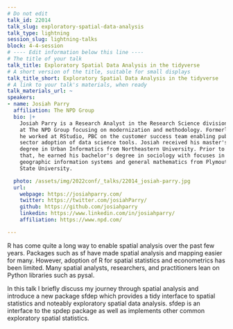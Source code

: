 ```yaml
---
# Do not edit
talk_id: 22014
talk_slug: exploratory-spatial-data-analysis
talk_type: lightning
session_slug: lightning-talks
block: 4-4-session
# ---- Edit information below this line ----
# The title of your talk
talk_title: Exploratory Spatial Data Analysis in the tidyverse
# A short version of the title, suitable for small displays
talk_title_short: Exploratory Spatial Data Analysis in the tidyverse
# A link to your talk's materials, when ready
talk_materials_url: ~
speakers:
- name: Josiah Parry
  affiliation: The NPD Group
  bio: |+
    Josiah Parry is a Research Analyst in the Research Science division
    at The NPD Group focusing on modernization and methodology. Formerly
    he worked at RStudio, PBC on the customer success team enabling public
    sector adoption of data science tools. Josiah received his master's
    degree in Urban Informatics from Northeastern University. Prior to
    that, he earned his bachelor's degree in sociology with focuses in
    geographic information systems and general mathematics from Plymouth
    State University.

  photo: /assets/img/2022conf/_talks/22014_josiah-parry.jpg
  url:
    webpage: https://josiahparry.com/
    twitter: https://twitter.com/josiahParry/
    github: https://github.com/josiahparry
    linkedin: https://www.linkedin.com/in/josiahparry/
    affiliation: https://www.npd.com/

---
```


<!-- ABSTRACT ----
Please write abstract below. You may use simple markdown (links, code style, bold, italics)
-->

R has come quite a long way to enable spatial analysis over the past few years.
Packages such as sf have made spatial analysis and mapping easier for many.
However, adoption of R for spatial statistics and econometrics has been limited.
Many spatial analysts, researchers, and practitioners lean on Python libraries
such as pysal.

In this talk I briefly discuss my journey through spatial analysis and introduce
a new package sfdep which provides a tidy interface to spatial statistics and
noteably exploratory spatial data analysis. sfdep is an interface to the spdep
package as well as implements other common exploratory spatial statistics.
